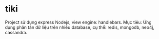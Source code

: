 # tiki
Project sử dụng express Nodejs, view engine: handlebars.
Mục tiêu: Ứng dụng phân tán dữ liệu trên nhiều database, cụ thể: redis, mongodb, neo4j, cassandra.
